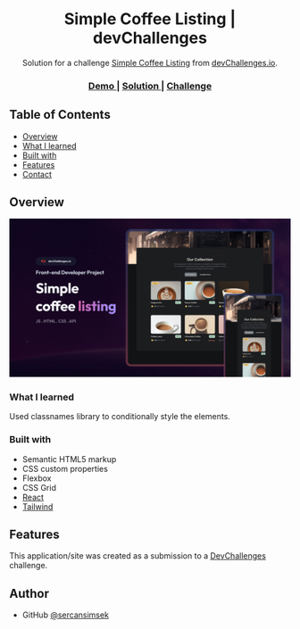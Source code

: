 <!-- Please update value in the {}  -->

<h1 align="center">Simple Coffee Listing | devChallenges</h1>

<div align="center">
   Solution for a challenge <a href="https://devchallenges.io/challenge/simple-coffee-listing" target="_blank">Simple Coffee Listing</a> from <a href="http://devchallenges.io" target="_blank">devChallenges.io</a>.
</div>

<div align="center">
  <h3>
    <a href="https://sercansimsek.github.io/coffee-listingv1/">
      Demo
    </a>
    <span> | </span>
    <a href="https://github.com/sercansimsek/coffee-listingv1">
      Solution
    </a>
    <span> | </span>
    <a href="https://devchallenges.io/challenge/simple-coffee-listing">
      Challenge
    </a>
  </h3>
</div>

## Table of Contents

- [Overview](#overview)
- [What I learned](#what-i-learned)
- [Built with](#built-with)
- [Features](#features)
- [Contact](#contact)

## Overview

![screenshot](./src/assets/images/thumbnail.jpg)

### What I learned

Used classnames library to conditionally style the elements.

### Built with

- Semantic HTML5 markup
- CSS custom properties
- Flexbox
- CSS Grid
- [React](https://reactjs.org/)
- [Tailwind](https://tailwindcss.com)

## Features

This application/site was created as a submission to a [DevChallenges](https://devchallenges.io/challenges-dashboard) challenge.

## Author

- GitHub [@sercansimsek](https://{github.com/sercansimsek})
